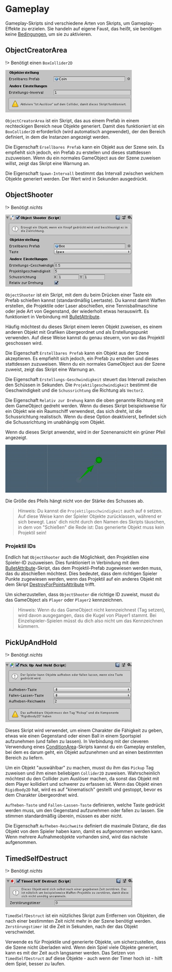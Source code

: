# Gameplay

Gameplay-Skripts sind verschiedene Arten von Skripts, um Gameplay-Effekte zu erzielen. Sie handeln auf eigene Faust, das heißt, sie benötigen keine [Bedingungen](de/components/conditions.md), um sie zu aktivieren.

## ObjectCreatorArea

!> Benötigt einen `BoxCollider2D`

![GUI ObjectCreatorArea](../../_images/de/components/gameplay/gui-object-creator-area.jpg)

`ObjectCreatorArea` ist ein Skript, das aus einem Prefab in einem rechteckigen Bereich neue Objekte generiert. Damit dies funktioniert ist ein `BoxCollider2D` erforderlich (wird automatisch angewendet), der den Bereich definiert, in dem die Instanzen angezeigt werden.

Die Eigenschaft `Ersellbares Prefab` kann ein Objekt aus der Szene sein. Es empfiehlt sich jedoch, ein Prefab zu erstellen und dieses stattdessen zuzuweisen. Wenn du ein normales GameObject aus der Szene zuweisen willst, zeigt das Skript eine Warnung an.

Die Eigenschaft `Spawn-Intervall` bestimmt das Intervall zwischen welchem Objekte generiert werden. Der Wert wird in Sekunden ausgedrückt.

## ObjectShooter

!> Benötigt _nichts_

![GUI ObjectShooter](../../_images/de/components/gameplay/gui-object-shooter.jpg)

`ObjectShooter` ist ein Skript, mit dem du beim Drücken einer Taste ein Prefab schießen kannst (standardmäßig Leertaste). Du kannst damit Waffen erstellen, die Projektile oder Laser abschießen, eine Tennisballmaschine oder jede Art von Gegenstand, der wiederholt etwas herauswirft. Es funktioniert in Verbindung mit [BulletAttribute](de/components/attributes.md#bulletattribute).

Häufig möchtest du dieses Skript einem leeren Objekt zuweisen, es einem anderen Objekt mit Grafiken übergeordnet und als Erstellungspunkt verwenden. Auf diese Weise kannst du genau steuern, von wo das Projektil geschossen wird.

Die Eigenschaft `Erstellbares Prefab` kann ein Objekt aus der Szene akzeptieren. Es empfiehlt sich jedoch, ein Prefab zu erstellen und dieses stattdessen zuzuweisen. Wenn du ein normales GameObject aus der Szene zuweist, zeigt das Skript eine Warnung an.

Die Eigenschaft `Erstellungs-Geschwindigkeit` steuert das Intervall zwischen den Schüssen in Sekunden. Die `Projektilgeschwindigkeit` bestimmt die Geschwindigkeit und die `Schussrichtung` die Richtung als `Vector2`.

Die Eigenschaft `Relativ zur Drehung` kann die oben genannte Richtung mit dem GameObject gedreht werden. Wenn du dieses Skript beispielsweise für ein Objekt wie ein Raumschiff verwendest, das sich dreht, ist die Schussrichtung realistisch. Wenn du diese Option deaktivierst, befindet sich die Schussrichtung im unabhängig vom Objekt.

Wenn du dieses Skript anwendst, wird in der Szenenansicht ein grüner Pfeil angezeigt.

![Szene ObjectShooter](../../_images/components/gameplay/scene-object-shooter.png)

Die Größe des Pfeils hängt nicht von der Stärke des Schusses ab.

> Hinweis: Du kannst die `Projektilgeschwindigkeit` auch auf `0` setzen. Auf diese Weise kann der Spieler Objekte zurücklassen, während er sich bewegt. Lass' dich nicht durch den Namen des Skripts täuschen, in dem von "Schießen" die Rede ist: Das generierte Objekt muss kein Projektil sein!

### Projektil IDs

Endlich hat `ObjectShooter` auch die Möglichkeit, den Projektilen eine Spieler-ID zuzuweisen. Dies funktioniert in Verbindung mit dem [BulletAttribute](de/components/attributes.md#bulletattribute)-Skript, das dem Projektil-Prefab zugewiesen werden muss, das du abschießen möchtest. Dies bedeutet, dass dem richtigen Spieler Punkte zugewiesen werden, wenn das Projektil auf ein anderes Objekt mit dem Skript [DestroyForPointsAttribute](de/components/attributes#destroyforpointsattribute) trifft.

Um sicherzustellen, dass `ObjectShooter` die richtige ID zuweist, musst du das GameObject als `Player` oder `Player2` kennzeichnen.

> Hinweis: Wenn du das GameObject nicht kennzeichnest (Tag setzen), wird davon ausgegangen, dass die Kugel von Player1 stammt. Bei Einzelspieler-Spielen müsst du dich also nicht um das Kennzeichnen kümmern.

## PickUpAndHold

!> Benötigt _nichts_

![GUI PickUpAndHold](../../_images/de/components/gameplay/gui-pick-up-and-hold.jpg)

Dieses Skript wird verwendet, um einem Charakter die Fähigkeit zu geben, etwas wie einen Gegenstand oder einen Ball in einem Sportspiel aufzunehmen (und fallen zu lassen). In Verbindung mit der cleveren Verwendung eines [ConditionArea](de/components/conditions.md#conditionarea)-Skripts kannst du ein Gameplay erstellen, bei dem es darum geht, ein Objekt aufzunehmen und an einen bestimmten Bereich zu liefern.

Um ein Objekt "auswählbar" zu machen, musst du ihm das `Pickup` Tag zuweisen und ihm einen beliebigen `Collider2D` zuweisen. Wahrscheinlich möchtest du den Collider zum Auslöser machen, da sonst das Objekt mit dem Player kollidiert und schwerer zu erfassen ist. Wenn das Objekt einen `Rigidbody2D` hat, wird es auf "kinematisch" gestellt und gestoppt, bevor es dem Charakter übergeordnet wird.

`Aufheben-Taste` und `Fallen-Lassen-Taste` definieren, welche Taste gedrückt werden muss, um den Gegenstand aufzunehmen oder fallen zu lassen. Sie stimmen standardmäßig überein, müssen es aber nicht.

Die Eigenschaft `Aufheben-Reichweite` definiert die maximale Distanz, die das Objekt von dem Spieler haben kann, damit es aufgenommen werden kann. Wenn mehrere Aufnahmeobjekte vorhanden sind, wird das nächste aufgenommen.

## TimedSelfDestruct

!> Benötigt _nichts_

![GUI PickUpAndHold](../../_images/de/components/gameplay/gui-timed-self-destruct.jpg)

`TimedSelfDestruct` ist ein nützliches Skript zum Entfernen von Objekten, die nach einer bestimmten Zeit nicht mehr in der Szene benötigt werden. `Zerstörungstimer` ist die Zeit in Sekunden, nach der das Objekt verschwindet.

Verwende es für Projektile und generierte Objekte, um sicherzustellen, dass die Szene nicht überladen wird. Wenn dein Spiel viele Objekte generiert, kann es mit der Zeit auch langsamer werden. Das Setzen von `TimedSelfDestruct` auf diese Objekte - auch wenn der Timer hoch ist - hilft dem Spiel, besser zu laufen.
